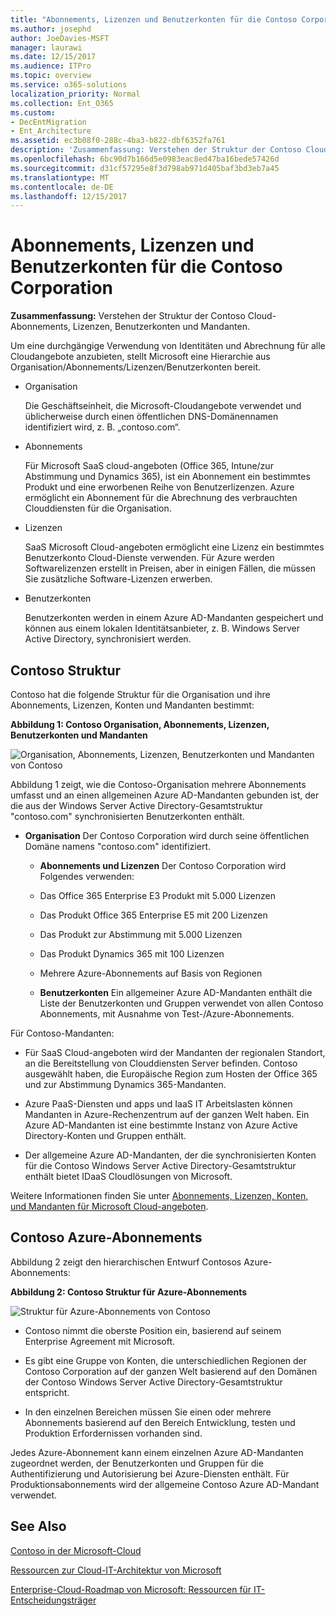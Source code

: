 ```yaml
---
title: "Abonnements, Lizenzen und Benutzerkonten für die Contoso Corporation"
ms.author: josephd
author: JoeDavies-MSFT
manager: laurawi
ms.date: 12/15/2017
ms.audience: ITPro
ms.topic: overview
ms.service: o365-solutions
localization_priority: Normal
ms.collection: Ent_O365
ms.custom:
- DecEntMigration
- Ent_Architecture
ms.assetid: ec3b08f0-288c-4ba3-b822-dbf6352fa761
description: 'Zusammenfassung: Verstehen der Struktur der Contoso Cloud-Abonnements, Lizenzen, Benutzerkonten und Mandanten.'
ms.openlocfilehash: 6bc90d7b166d5e0983eac8ed47ba16bede57426d
ms.sourcegitcommit: d31cf57295e8f3d798ab971d405baf3bd3eb7a45
ms.translationtype: MT
ms.contentlocale: de-DE
ms.lasthandoff: 12/15/2017
---
```

# <a name="subscriptions-licenses-and-user-accounts-for-the-contoso-corporation"></a>Abonnements, Lizenzen und Benutzerkonten für die Contoso Corporation

 **Zusammenfassung:** Verstehen der Struktur der Contoso Cloud-Abonnements, Lizenzen, Benutzerkonten und Mandanten.
  
Um eine durchgängige Verwendung von Identitäten und Abrechnung für alle Cloudangebote anzubieten, stellt Microsoft eine Hierarchie aus Organisation/Abonnements/Lizenzen/Benutzerkonten bereit.

  
- Organisation
    
    Die Geschäftseinheit, die Microsoft-Cloudangebote verwendet und üblicherweise durch einen öffentlichen DNS-Domänennamen identifiziert wird, z. B. „contoso.com“.

    
- Abonnements
    
    Für Microsoft SaaS cloud-angeboten (Office 365, Intune/zur Abstimmung und Dynamics 365), ist ein Abonnement ein bestimmtes Produkt und eine erworbenen Reihe von Benutzerlizenzen. Azure ermöglicht ein Abonnement für die Abrechnung des verbrauchten Clouddiensten für die Organisation.
    
- Lizenzen
    
    SaaS Microsoft Cloud-angeboten ermöglicht eine Lizenz ein bestimmtes Benutzerkonto Cloud-Dienste verwenden. Für Azure werden Softwarelizenzen erstellt in Preisen, aber in einigen Fällen, die müssen Sie zusätzliche Software-Lizenzen erwerben.
    
- Benutzerkonten
    
    Benutzerkonten werden in einem Azure AD-Mandanten gespeichert und können aus einem lokalen Identitätsanbieter, z. B. Windows Server Active Directory, synchronisiert werden.
    
## <a name="contosos-structure"></a>Contoso Struktur

Contoso hat die folgende Struktur für die Organisation und ihre Abonnements, Lizenzen, Konten und Mandanten bestimmt:
  
**Abbildung 1: Contoso Organisation, Abonnements, Lizenzen, Benutzerkonten und Mandanten**

![Organisation, Abonnements, Lizenzen, Benutzerkonten und Mandanten von Contoso](images/Contoso_Poster/Subscriptions.png)
  
Abbildung 1 zeigt, wie die Contoso-Organisation mehrere Abonnements umfasst und an einen allgemeinen Azure AD-Mandanten gebunden ist, der die aus der Windows Server Active Directory-Gesamtstruktur "contoso.com" synchronisierten Benutzerkonten enthält.
  
- **Organisation** Der Contoso Corporation wird durch seine öffentlichen Domäne namens "contoso.com" identifiziert.
    
  - **Abonnements und Lizenzen** Der Contoso Corporation wird Folgendes verwenden:
    
  - Das Office 365 Enterprise E3 Produkt mit 5.000 Lizenzen
    
  - Das Produkt Office 365 Enterprise E5 mit 200 Lizenzen
    
  - Das Produkt zur Abstimmung mit 5.000 Lizenzen
    
  - Das Produkt Dynamics 365 mit 100 Lizenzen
    
  - Mehrere Azure-Abonnements auf Basis von Regionen
    
  - **Benutzerkonten** Ein allgemeiner Azure AD-Mandanten enthält die Liste der Benutzerkonten und Gruppen verwendet von allen Contoso Abonnements, mit Ausnahme von Test-/Azure-Abonnements.
    
Für Contoso-Mandanten:
  
- Für SaaS Cloud-angeboten wird der Mandanten der regionalen Standort, an die Bereitstellung von Clouddiensten Server befinden. Contoso ausgewählt haben, die Europäische Region zum Hosten der Office 365 und zur Abstimmung Dynamics 365-Mandanten. 
    
- Azure PaaS-Diensten und apps und IaaS IT Arbeitslasten können Mandanten in Azure-Rechenzentrum auf der ganzen Welt haben. Ein Azure AD-Mandanten ist eine bestimmte Instanz von Azure Active Directory-Konten und Gruppen enthält.
    
- Der allgemeine Azure AD-Mandanten, der die synchronisierten Konten für die Contoso Windows Server Active Directory-Gesamtstruktur enthält bietet IDaaS Cloudlösungen von Microsoft.
    
Weitere Informationen finden Sie unter [Abonnements, Lizenzen, Konten, und Mandanten für Microsoft Cloud-angeboten](subscriptions-licenses-accounts-and-tenants-for-microsoft-cloud-offerings.md).
  
## <a name="contosos-azure-subscriptions"></a>Contoso Azure-Abonnements

Abbildung 2 zeigt den hierarchischen Entwurf Contosos Azure-Abonnements:
  
**Abbildung 2: Contoso Struktur für Azure-Abonnements**

![Struktur für Azure-Abonnements von Contoso](images/Contoso_Poster/Subscriptions_Nested.png)
  
- Contoso nimmt die oberste Position ein, basierend auf seinem Enterprise Agreement mit Microsoft.
    
- Es gibt eine Gruppe von Konten, die unterschiedlichen Regionen der Contoso Corporation auf der ganzen Welt basierend auf den Domänen der Contoso Windows Server Active Directory-Gesamtstruktur entspricht.
    
- In den einzelnen Bereichen müssen Sie einen oder mehrere Abonnements basierend auf den Bereich Entwicklung, testen und Produktion Erfordernissen vorhanden sind.
    
Jedes Azure-Abonnement kann einem einzelnen Azure AD-Mandanten zugeordnet werden, der Benutzerkonten und Gruppen für die Authentifizierung und Autorisierung bei Azure-Diensten enthält.
 Für Produktionsabonnements wird der allgemeine Contoso Azure AD-Mandant verwendet.
  
## <a name="see-also"></a>See Also

[Contoso in der Microsoft-Cloud](contoso-in-the-microsoft-cloud.md)
  
[Ressourcen zur Cloud-IT-Architektur von Microsoft](microsoft-cloud-it-architecture-resources.md)

[Enterprise-Cloud-Roadmap von Microsoft: Ressourcen für IT-Entscheidungsträger](https://sway.com/FJ2xsyWtkJc2taRD)




